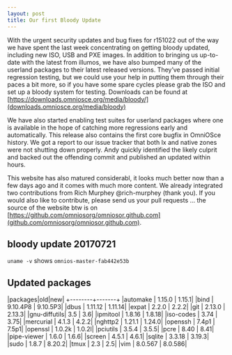 ```yaml
---
layout: post
title: Our first Bloody Update
---
```


With the urgent security updates and bug fixes for r151022 out of the way we
have spent the last week concentrating on getting bloody updated, including
new ISO, USB and PXE images.  In addition to bringing us up-to-date with the
latest from illumos, we have also bumped many of the userland packages to
their latest released versions.  They’ve passed initial regression testing,
but we could use your help in putting them through their paces a bit more,
so if you have some spare cycles please grab the ISO and set up a bloody
system for testing.  Downloads can be found at
[https://downloads.omniosce.org/media/bloody/](downloads.omniosce.org/media/bloody)

We have also started enabling test suites for userland packages where one is
available in the hope of catching more regressions early and automatically. 
This release also contains the first core bugfix in OmniOSce history.  We
got a report to our issue tracker that both lx and native zones were not
shutting down properly.  Andy quickly identified the likely culprit and
backed out the offending commit and published an updated within hours.

This website has also matured considerabl, it looks
much better now than a few days ago and it comes with much more content.  We
already integrated two contributions from Rich Murphey @rich-murphey (thank
you).  If you would also like to contribute, please send us your pull
requests … the source of the website btw is on
[https://github.com/omniosorg/omniosor.github.com](github.com/omniosorg/omniosor.github.com).

## bloody update 20170721

`uname -v` shows `omnios-master-fab442e53b`

## Updated packages

|packages|old|new|
+--------+-------+
|automake     |   1.15.0 | 1.15.1|
|bind         |   9.10.4P8 | 9.10.5P3|
|dbus         |   1.11.12 | 1.11.14|
|expat        |    2.2.0 | 2.2.2|
|git          |  2.13.0 | 2.13.3|
|gnu-diffutils|        3.5 | 3.6|
|ipmitool     |   1.8.16 | 1.8.18|
|iso-codes    |    3.74 | 3.75|
|mercurial    |     4.1.3 | 4.2.2|
|nghttp2      |  1.21.1 | 1.24.0|
|openssh      |  7.4p1 | 7.5p1|
|openssl      |  1.0.2k | 1.0.2l|
|pciutils     |       3.5.4 | 3.5.5|
|pcre         |   8.40 | 8.41|
|pipe-viewer  |      1.6.0 | 1.6.6|
|screen       |     4.5.1 | 4.6.1|
|sqlite       |     3.3.18 | 3.19.3|
|sudo         |   1.8.7 | 8.20.2|
|tmux         |   2.3 | 2.5|
|vim          |  8.0.567 | 8.0.586|

